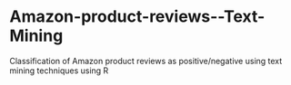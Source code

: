 # Amazon-product-reviews--Text-Mining
Classification of Amazon product reviews as positive/negative using text mining techniques using R
